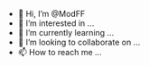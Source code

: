 - 👋 Hi, I’m @ModFF
- 👀 I’m interested in ...
- 🌱 I’m currently learning ...
- 💞️ I’m looking to collaborate on ...
- 📫 How to reach me ...

<!---
ModFF/ModFF is a ✨ special ✨ repository because its `README.md` (this file) appears on your GitHub profile.
You can click the Preview link to take a look at your changes.
--->
